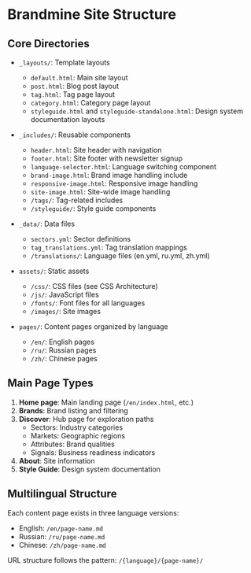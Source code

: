 # Brandmine Site Structure

## Core Directories

- `_layouts/`: Template layouts
  - `default.html`: Main site layout
  - `post.html`: Blog post layout
  - `tag.html`: Tag page layout
  - `category.html`: Category page layout
  - `styleguide.html` and `styleguide-standalone.html`: Design system documentation layouts

- `_includes/`: Reusable components
  - `header.html`: Site header with navigation
  - `footer.html`: Site footer with newsletter signup
  - `language-selector.html`: Language switching component
  - `brand-image.html`: Brand image handling include
  - `responsive-image.html`: Responsive image handling
  - `site-image.html`: Site-wide image handling
  - `/tags/`: Tag-related includes
  - `/styleguide/`: Style guide components

- `_data/`: Data files
  - `sectors.yml`: Sector definitions
  - `tag_translations.yml`: Tag translation mappings
  - `/translations/`: Language files (en.yml, ru.yml, zh.yml)

- `assets/`: Static assets
  - `/css/`: CSS files (see CSS Architecture)
  - `/js/`: JavaScript files
  - `/fonts/`: Font files for all languages
  - `/images/`: Site images

- `pages/`: Content pages organized by language
  - `/en/`: English pages
  - `/ru/`: Russian pages
  - `/zh/`: Chinese pages

## Main Page Types

1. **Home page**: Main landing page (`/en/index.html`, etc.)
2. **Brands**: Brand listing and filtering
3. **Discover**: Hub page for exploration paths
   - Sectors: Industry categories
   - Markets: Geographic regions
   - Attributes: Brand qualities
   - Signals: Business readiness indicators
4. **About**: Site information
5. **Style Guide**: Design system documentation

## Multilingual Structure

Each content page exists in three language versions:
- English: `/en/page-name.md`
- Russian: `/ru/page-name.md`
- Chinese: `/zh/page-name.md`

URL structure follows the pattern: `/{language}/{page-name}/`